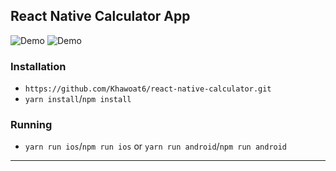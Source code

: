 ## React Native Calculator App

![Demo](./assets/example-ios.png)
![Demo](./assets/example-android.png)
<!-- ![Demo](./assets/example.gif) -->

### Installation

- `https://github.com/Khawoat6/react-native-calculator.git`
- `yarn install`/`npm install`

### Running

- `yarn run ios`/`npm run ios` or `yarn run android`/`npm run android`

---
